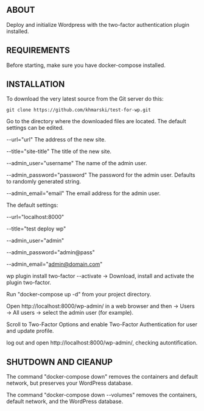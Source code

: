ABOUT
-----

Deploy and initialize Wordpress with the two-factor authentication plugin installed.

REQUIREMENTS
------------

Before starting, make sure you have docker-compose installed.

INSTALLATION
------------

To download the very latest source from the Git server do this:

    git clone https://github.com/khmarski/test-for-wp.git

Go to the directory where the downloaded files are located.
The default settings can be edited.

--url="url" The address of the new site.

--title="site-title" The title of the new site.

--admin_user="username" The name of the admin user.

--admin_password="password" The password for the admin user. Defaults to randomly generated string.

--admin_email="email" The email address for the admin user.

The default settings:

--url="localhost:8000"
 
--title="test deploy wp" 

--admin_user="admin" 

--admin_password="admin@pass" 

--admin_email="admin@domain.com" 

wp plugin install two-factor --activate -> Download, install and activate the plugin two-factor.

Run "docker-compose up -d" from your project directory.

Open http://localhost:8000/wp-admin/ in a web browser and then -> Users -> All users -> select the admin user (for example). 

Scroll to Two-Factor Options and enable Two-Factor Authentication for user and update profile.

log out and open http://localhost:8000/wp-admin/, checking autontification.

SHUTDOWN AND ClEANUP
--------------------

The command "docker-compose down" removes the containers and default network, but preserves your WordPress database.

The command "docker-compose down --volumes" removes the containers, default network, and the WordPress database. 
